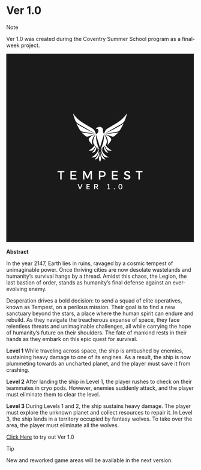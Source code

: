 # Ver 1.0

> [!NOTE]
> Ver 1.0 was created during the Coventry Summer School program as a final-week project.


![Cover Page](https://github.com/NikhilJ-05/Tempest/blob/main/Ver%201.0/Cover%20page.png)


**Abstract**

In the year 2147, Earth lies in ruins, ravaged by a cosmic tempest of unimaginable power. Once thriving cities are now desolate wastelands and humanity’s survival hangs by a thread. Amidst this chaos, the Legion, the last bastion of order, stands as humanity’s final defense against an ever-evolving enemy.

Desperation drives a bold decision: to send a squad of elite operatives, known as Tempest, on a perilous mission. Their goal is to find a new sanctuary beyond the stars, a place where the human spirit can endure and rebuild. As they navigate the treacherous expanse of space, they face relentless threats and unimaginable challenges, all while carrying the hope of humanity’s future on their shoulders. The fate of mankind rests in their hands as they embark on this epic quest for survival. 

**Level 1** 
While traveling across space, the ship is ambushed by enemies, sustaining heavy damage to one of its engines. As a result, the ship is now plummeting towards an uncharted planet, and the player must save it from crashing.

**Level 2** 
After landing the ship in Level 1, the player rushes to check on their teammates in cryo pods. However, enemies suddenly attack, and the player must eliminate them to clear the level.

**Level 3**
During Levels 1 and 2, the ship sustains heavy damage. The player must explore the unknown planet and collect resources to repair it. In Level 3, the ship lands in a territory occupied by fantasy wolves. To take over the area, the player must eliminate all the wolves.


[Click Here](https://nikhilj-05.itch.io/tempest-ver-1) to try out Ver 1.0
> [!TIP]
> New and reworked game areas will be available in the next version.
